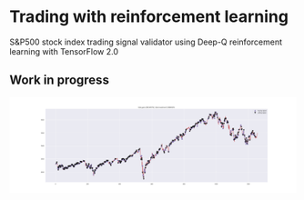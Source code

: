 # Trading with reinforcement learning
S&amp;P500 stock index trading signal validator using Deep-Q reinforcement learning with TensorFlow 2.0

## Work in progress

![](tradingSignals.png)
